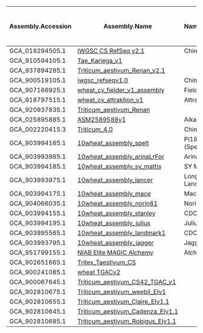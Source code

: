 |Assembly.Accession|Assembly.Name|Names.Cultivar|Assembly.Level|WGS.project.accession|相关文献|
| ---------------- |-------------|--------------|--------------|---------------------|--------|
|GCA_018294505.1|[IWGSC CS RefSeq v2.1](https://www.ncbi.nlm.nih.gov/datasets/genome/GCF_018294505.1/)|Chinese Spring|Chromosome|[JAGHKL01](https://www.ncbi.nlm.nih.gov/nuccore/JAGHKL000000000.1)|[...](https://pubmed.ncbi.nlm.nih.gov/?term=33893684%2C20086295%2C36674997%2C36544871%2C36365261%2C34830231%5Buid%5D)|
|GCA_910594105.1|[Tae_Kariega_v1](https://www.ncbi.nlm.nih.gov/datasets/genome/GCA_910594105.1/)||Chromosome||[...](https://pubmed.ncbi.nlm.nih.gov/35288708/)
|GCA_937894285.1|[Triticum_aestivum_Renan_v2.1](https://www.ncbi.nlm.nih.gov/datasets/genome/GCA_937894285.1/)||Chromosome|
|GCA_900519105.1|[iwgsc_refseqv1.0](https://www.ncbi.nlm.nih.gov/datasets/genome/GCA_900519105.1/)|Chinese Spring |Chromosome||[...](https://pubmed.ncbi.nlm.nih.gov/?term=34648730%2C37426985%2C37033711%2C37016302%2C36952017%2C36911411%2C36477354%2C35965349%2C35860467%2C35163834%2C34960726%2C34758284%2C34502055%2C34288868%2C33868800%2C33299089%2C33022000%2C32796007%2C32528502%2C32164527%2C31943065%2C31600909%5Buid%5D)|
|GCA_907166925.1|[wheat_cv_fielder_v1_assembly](https://www.ncbi.nlm.nih.gov/datasets/genome/GCA_907166925.1/)|Fielder|Chromosome|[CAJRHR01](https://www.ncbi.nlm.nih.gov/nuccore/CAJRHR000000000.1)|[...](https://pubmed.ncbi.nlm.nih.gov/34254113/)|
|GCA_918797515.1|[wheat_cv_attraktion_v1](https://www.ncbi.nlm.nih.gov/datasets/genome/GCA_918797515.1/)|Attraktion|Chromosome|[CAKKNG01](https://www.ncbi.nlm.nih.gov/nuccore/CAKKNG000000000.1)|[...](https://pubmed.ncbi.nlm.nih.gov/35562859/)|
|GCA_920937835.1|[Triticum_aestivum_Renan](https://www.ncbi.nlm.nih.gov/datasets/genome/GCA_920937835.1/)||Chromosome|[CAKLAU01](https://www.ncbi.nlm.nih.gov/nuccore/CAKLAU000000000.1)|
|GCA_025895885.1|[ASM2589588v1](https://www.ncbi.nlm.nih.gov/datasets/genome/GCA_025895885.1/)|Aikang58|Chromosome|[JADDYC01](https://www.ncbi.nlm.nih.gov/nuccore/JADDYC000000000.1)|[...](https://pubmed.ncbi.nlm.nih.gov/35124171/)|
|GCA_002220415.3|[Triticum_4.0](https://www.ncbi.nlm.nih.gov/datasets/genome/GCA_002220415.3/)|Chinese Spring|Chromosme|[NMPL03](https://www.ncbi.nlm.nih.gov/nuccore/NMPL00000000.3)|[...](https://pubmed.ncbi.nlm.nih.gov/?term=29069494%2C36670455%2C32796007%2C32384671%2C30558550%2C36340334%2C33267868%2C31300020%5Buid%5D)|
|GCA_903994165.1|[10wheat_assembly_spelt](https://www.ncbi.nlm.nih.gov/datasets/genome/GCA_903994165.1/)|PI190962 (Spelt)|Chromosome|[CAJEWP01](https://www.ncbi.nlm.nih.gov/nuccore/CAJEWP000000000.1)|
|GCA_903993985.1|[10wheat_assembly_arinaLrFor](https://www.ncbi.nlm.nih.gov/datasets/genome/GCA_903993985.1/)|ArinaLrFor|Chromosome|[CAJEVW01](https://www.ncbi.nlm.nih.gov/nuccore/CAJEVW000000000.1)|
|GCA_903994185.1|[10wheat_assembly_sy_mattis](https://www.ncbi.nlm.nih.gov/datasets/genome/GCA_903994185.1/)|SY Mattis|Chromosome|[CAJEWS01](https://www.ncbi.nlm.nih.gov/nuccore/CAJEWS000000000.1)|
|GCA_903993975.1|[10wheat_assembly_lancer](https://www.ncbi.nlm.nih.gov/datasets/genome/GCA_903993975.1/)|LongReach Lancer|Chromosome|[CAJEVV01](https://www.ncbi.nlm.nih.gov/nuccore/CAJEVV000000000.1)|
|GCA_903994175.1|[10wheat_assembly_mace](https://www.ncbi.nlm.nih.gov/datasets/genome/GCA_903994175.1/)|Mace|Chromosome|[CAJEWO01](https://www.ncbi.nlm.nih.gov/nuccore/CAJEWO000000000.1)|
|GCA_904066035.1|[10wheat_assembly_norin61](https://www.ncbi.nlm.nih.gov/datasets/genome/GCA_904066035.1/)|Norin 61|Chromosome|[CAJFCQ01](https://www.ncbi.nlm.nih.gov/nuccore/CAJFCQ000000000.1)|[...](https://pubmed.ncbi.nlm.nih.gov/33244607/)|
|GCA_903994155.1|[10wheat_assembly_stanley](https://www.ncbi.nlm.nih.gov/datasets/genome/GCA_903994155.1/)|CDC Stanley|Chromosome|[CAJEWR01](https://www.ncbi.nlm.nih.gov/nuccore/CAJEWR000000000.1)|
|GCA_903994195.1|[10wheat_assembly_julius](https://www.ncbi.nlm.nih.gov/datasets/genome/GCA_903994195.1/)|Julius|Chromosome|[CAJEWQ01](https://www.ncbi.nlm.nih.gov/nuccore/CAJEWQ000000000.1)|
|GCA_903995565.1|[10wheat_assembly_landmark1](https://www.ncbi.nlm.nih.gov/datasets/genome/GCA_903995565.1/)|CDC Landmark|Chromosome|[CAJFAH01](https://www.ncbi.nlm.nih.gov/nuccore/CAJFAH000000000.1)|
|GCA_903993795.1|[10wheat_assembly_jagger](https://www.ncbi.nlm.nih.gov/datasets/genome/GCA_903993795.1/)|Jagger|Chromosome|[CAJEVU01](https://www.ncbi.nlm.nih.gov/nuccore/CAJEVU000000000.1)|
|GCA_951799155.1|[NIAB Elite MAGIC Alchemy](https://www.ncbi.nlm.nih.gov/datasets/genome/GCA_951799155.1/)|Alchemy|Chromosome|[CATOGQ01](https://www.ncbi.nlm.nih.gov/nuccore/CATOGQ000000000.1)|
|GCA_902651665.1|[Tritex_Taestivum_CS](https://www.ncbi.nlm.nih.gov/datasets/genome/GCA_902651665.1/)||Scaffold|[CACRSF01](https://www.ncbi.nlm.nih.gov/nuccore/CACRSF000000000.1)|
|GCA_900241085.1|[wheat TGACv2](https://www.ncbi.nlm.nih.gov/datasets/genome/GCA_900241085.1/)||Scaffold|[OETA01](https://www.ncbi.nlm.nih.gov/nuccore/OETA00000000.1)|[...](https://pubmed.ncbi.nlm.nih.gov/29762659/)|
|GCA_900067645.1|[Triticum_aestivum_CS42_TGAC_v1](https://www.ncbi.nlm.nih.gov/datasets/genome/GCA_900067645.1/)||Scaffold|[FAOM01](https://www.ncbi.nlm.nih.gov/nuccore/FAOM00000000.1)|[...](https://pubmed.ncbi.nlm.nih.gov/36614202,35315196,34034667,30342465,29164313,28420692)|
|GCA_902810675.1|[Triticum_aestivum_weebil_EIv1](https://www.ncbi.nlm.nih.gov/datasets/genome/GCA_902810675.1/)||Scaffold|[CADDYO01](https://www.ncbi.nlm.nih.gov/nuccore/CADDYO000000000.1)|[...](https://pubmed.ncbi.nlm.nih.gov/36624201,35598169,33638599,33239669)|
|GCA_902810655.1|[Triticum_aestivum_Claire_EIv1.1](https://www.ncbi.nlm.nih.gov/datasets/genome/GCA_902810655.1/)||Scaffold|[CADDYM01](https://www.ncbi.nlm.nih.gov/nuccore/CADDYM000000000.1)|[...](https://pubmed.ncbi.nlm.nih.gov/36624201,35598169,33638599,33239669)|
|GCA_902810645.1|[Triticum_aestivum_Cadenza_EIv1.1](https://www.ncbi.nlm.nih.gov/datasets/genome/GCA_902810645.1/)||Scaffold|[CADDYN01](https://www.ncbi.nlm.nih.gov/nuccore/CADDYN000000000.1)|[...](https://pubmed.ncbi.nlm.nih.gov/36624201,35598169,33638599,33239669)|
|GCA_902810685.1|[Triticum_aestivum_Robigus_EIv1.1](https://www.ncbi.nlm.nih.gov/datasets/genome/GCA_902810685.1/)||Scaffold|[CADDYY01](https://www.ncbi.nlm.nih.gov/nuccore/CADDYY000000000.1)|[...](https://pubmed.ncbi.nlm.nih.gov/36624201,35598169,33638599,33239669)|